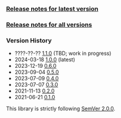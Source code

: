 ### [Release notes for latest version](latest.md)

### [Release notes for all versions](full.md)

### Version History

* ????-??-?? [1.1.0](1.1.0.md) (TBD; work in progress)
* 2024-03-18 [1.0.0](1.0.0.md) (latest)
* 2023-12-19 [0.6.0](0.6.0.md)
* 2023-09-04 [0.5.0](0.5.0.md)
* 2023-07-09 [0.4.0](0.4.0.md)
* 2023-07-07 [0.3.0](0.3.0.md)
* 2021-11-13 [0.2.0](0.2.0.md)
* 2021-06-21 [0.1.0](0.1.0.md)


This library is strictly following [SemVer 2.0.0](https://semver.org/spec/v2.0.0.html).